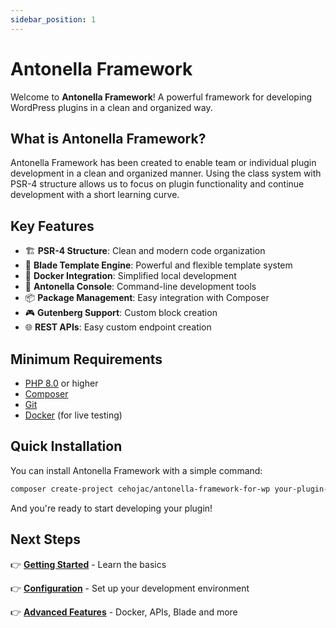 ```yaml
---
sidebar_position: 1
---
```


# Antonella Framework

Welcome to **Antonella Framework**! A powerful framework for developing WordPress plugins in a clean and organized way.

## What is Antonella Framework?

Antonella Framework has been created to enable team or individual plugin development in a clean and organized manner. Using the class system with PSR-4 structure allows us to focus on plugin functionality and continue development with a short learning curve.

## Key Features

- 🏗️ **PSR-4 Structure**: Clean and modern code organization
- 🎨 **Blade Template Engine**: Powerful and flexible template system
- 🐳 **Docker Integration**: Simplified local development
- 🔧 **Antonella Console**: Command-line development tools
- 📦 **Package Management**: Easy integration with Composer
- 🎮 **Gutenberg Support**: Custom block creation
- 🌐 **REST APIs**: Easy custom endpoint creation

## Minimum Requirements

- [PHP 8.0](http://php.net/downloads.php) or higher
- [Composer](https://getcomposer.org/)
- [Git](https://git-scm.com/)
- [Docker](https://www.docker.com/products/docker-desktop/) (for live testing)

## Quick Installation

You can install Antonella Framework with a simple command:

```bash
composer create-project cehojac/antonella-framework-for-wp your-plugin-name
```

And you're ready to start developing your plugin!

## Next Steps

👉 **[Getting Started](./tutorial-basics/create-a-document.md)** - Learn the basics

👉 **[Configuration](./tutorial-basics/create-a-blog-post.md)** - Set up your development environment

👉 **[Advanced Features](./tutorial-basics/advanced-features.mdx)** - Docker, APIs, Blade and more
